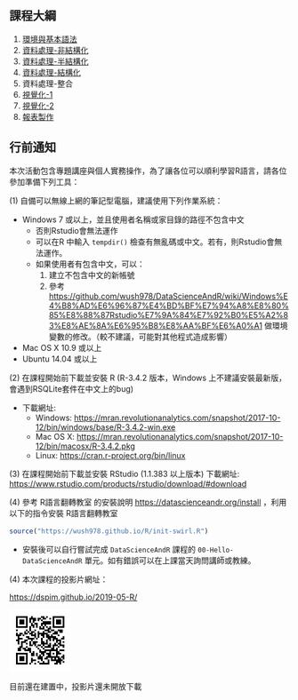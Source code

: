 
## 課程大綱

1. [環境與基本語法](R-Installation-Basic/R-Installation-Basic.html)
2. [資料處理-非結構化](Data-Manipulation-with-R/Unstructured-Data.html)
3. [資料處理-半結構化](Data-Manipulation-with-R/Semi-Structured-Data.html)
4. [資料處理-結構化](Data-Manipulation-with-R/Structured-Data.html)
5. 資料處理-整合
6. [視覺化-1](R-EDA-RMD/R_EDA_Visualization.html)
7. [視覺化-2](R-EDA-RMD/R_EDA_Visualization.html#32)
8. [報表製作](R-EDA-RMD/R_markdown.html)

## 行前通知

本次活動包含專題講座與個人實務操作，為了讓各位可以順利學習R語言，請各位參加準備下列工具：

(1) 自備可以無線上網的筆記型電腦，建議使用下列作業系統：

- Windows 7 或以上，並且使用者名稱或家目錄的路徑不包含中文
    - 否則Rstudio會無法運作
    - 可以在R 中輸入 `tempdir()` 檢查有無亂碼或中文。若有，則Rstudio會無法運作。
    - 如果使用者有包含中文，可以：
        1. 建立不包含中文的新帳號
        2. 參考 <https://github.com/wush978/DataScienceAndR/wiki/Windows%E4%B8%AD%E6%96%87%E4%BD%BF%E7%94%A8%E8%80%85%E8%88%87Rstudio%E7%9A%84%E7%92%B0%E5%A2%83%E8%AE%8A%E6%95%B8%E8%AA%BF%E6%A0%A1> 做環境變數的修改。（較不建議，可能對其他程式造成影響）
- Mac OS X 10.9 或以上
- Ubuntu 14.04 或以上

(2) 在課程開始前下載並安裝 R (R-3.4.2 版本，Windows 上不建議安裝最新版，會遇到RSQLite套件在中文上的bug)

- 下載網址:
    - Windows: <https://mran.revolutionanalytics.com/snapshot/2017-10-12/bin/windows/base/R-3.4.2-win.exe>
    - Mac OS X: <https://mran.revolutionanalytics.com/snapshot/2017-10-12/bin/macosx/R-3.4.2.pkg>
    - Linux: <https://cran.r-project.org/bin/linux>

(3) 在課程開始前下載並安裝 RStudio (1.1.383 以上版本)
    下載網址:
    <https://www.rstudio.com/products/rstudio/download/#download>

(4) 參考 R語言翻轉教室 的安裝說明 <https://datascienceandr.org/install> ，利用以下的指令安裝 R語言翻轉教室

```r
source("https://wush978.github.io/R/init-swirl.R")
```

- 安裝後可以自行嘗試完成 `DataScienceAndR` 課程的 `00-Hello-DataScienceAndR` 單元。如有錯誤可以在上課當天詢問講師或教練。

(4) 本次課程的投影片網址：

<https://dspim.github.io/2019-05-R/>

![](qrcode.png)

目前還在建置中，投影片還未開放下載
